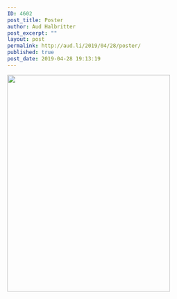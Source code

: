```yaml
---
ID: 4602
post_title: Poster
author: Aud Halbritter
post_excerpt: ""
layout: post
permalink: http://aud.li/2019/04/28/poster/
published: true
post_date: 2019-04-28 19:13:19
---
```

<img class="alignnone size-medium wp-image-4603" src="http://aud.li/wp-content/uploads/2019/04/Foto-28.04.19-19-08-20-375x500.jpg" alt="" width="375" height="500" />